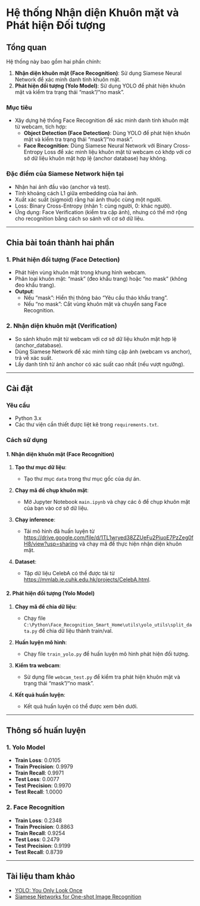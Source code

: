 # Hệ thống Nhận diện Khuôn mặt và Phát hiện Đối tượng

## Tổng quan

Hệ thống này bao gồm hai phần chính:
1. **Nhận diện khuôn mặt (Face Recognition)**: Sử dụng Siamese Neural Network để xác minh danh tính khuôn mặt.
2. **Phát hiện đối tượng (Yolo Model)**: Sử dụng YOLO để phát hiện khuôn mặt và kiểm tra trạng thái “mask”/“no mask”.

### Mục tiêu
- Xây dựng hệ thống Face Recognition để xác minh danh tính khuôn mặt từ webcam, tích hợp:
    - **Object Detection (Face Detection)**: Dùng YOLO để phát hiện khuôn mặt và kiểm tra trạng thái “mask”/“no mask”.
    - **Face Recognition**: Dùng Siamese Neural Network với Binary Cross-Entropy Loss để xác minh liệu khuôn mặt từ webcam có khớp với cơ sở dữ liệu khuôn mặt hợp lệ (anchor database) hay không.

### Đặc điểm của Siamese Network hiện tại
- Nhận hai ảnh đầu vào (anchor và test).
- Tính khoảng cách L1 giữa embedding của hai ảnh.
- Xuất xác suất (sigmoid) rằng hai ảnh thuộc cùng một người.
- Loss: Binary Cross-Entropy (nhãn 1: cùng người, 0: khác người).
- Ứng dụng: Face Verification (kiểm tra cặp ảnh), nhưng có thể mở rộng cho recognition bằng cách so sánh với cơ sở dữ liệu.

---

## Chia bài toán thành hai phần

### 1. Phát hiện đối tượng (Face Detection)
- Phát hiện vùng khuôn mặt trong khung hình webcam.
- Phân loại khuôn mặt: “mask” (đeo khẩu trang) hoặc “no mask” (không đeo khẩu trang).
- **Output**:
    - Nếu “mask”: Hiển thị thông báo “Yêu cầu tháo khẩu trang”.
    - Nếu “no mask”: Cắt vùng khuôn mặt và chuyển sang Face Recognition.

### 2. Nhận diện khuôn mặt (Verification)
- So sánh khuôn mặt từ webcam với cơ sở dữ liệu khuôn mặt hợp lệ (anchor_database).
- Dùng Siamese Network để xác minh từng cặp ảnh (webcam vs anchor), trả về xác suất.
- Lấy danh tính từ ảnh anchor có xác suất cao nhất (nếu vượt ngưỡng).

---

## Cài đặt

### Yêu cầu
- Python 3.x
- Các thư viện cần thiết được liệt kê trong `requirements.txt`.

### Cách sử dụng

#### 1. Nhận diện khuôn mặt (Face Recognition)

1. **Tạo thư mục dữ liệu**:
   - Tạo thư mục `data` trong thư mục gốc của dự án.

2. **Chạy mã để chụp khuôn mặt**:
   - Mở Jupyter Notebook `main.ipynb` và chạy các ô để chụp khuôn mặt của bạn vào cơ sở dữ liệu.

3. **Chạy inference**:
   - Tải mô hình đã huấn luyện từ https://drive.google.com/file/d/1TL1wryed38ZZUeFu2PiuoE7PzZeg0fH8/view?usp=sharing và chạy mã để thực hiện nhận diện khuôn mặt.

4. **Dataset**:
   - Tập dữ liệu CelebA có thể được tải từ https://mmlab.ie.cuhk.edu.hk/projects/CelebA.html.

#### 2. Phát hiện đối tượng (Yolo Model)

1. **Chạy mã để chia dữ liệu**:
   - Chạy file `C:\Python\Face_Recognition_Smart_Home\utils\yolo_utils\split_data.py` để chia dữ liệu thành train/val.

2. **Huấn luyện mô hình**:
   - Chạy file `train_yolo.py` để huấn luyện mô hình phát hiện đối tượng.

3. **Kiểm tra webcam**:
   - Sử dụng file `webcam_test.py` để kiểm tra phát hiện khuôn mặt và trạng thái “mask”/“no mask”.

4. **Kết quả huấn luyện**:
   - Kết quả huấn luyện có thể được xem bên dưới.

---

## Thông số huấn luyện

### 1. Yolo Model
- **Train Loss**: 0.0105
- **Train Precision**: 0.9979
- **Train Recall**: 0.9971
- **Test Loss**: 0.0077
- **Test Precision**: 0.9970
- **Test Recall**: 1.0000

### 2. Face Recognition
- **Train Loss**: 0.2348
- **Train Precision**: 0.8863
- **Train Recall**: 0.9254
- **Test Loss**: 0.2479
- **Test Precision**: 0.9199
- **Test Recall**: 0.8739

---

## Tài liệu tham khảo

- [YOLO: You Only Look Once](https://pjreddie.com/darknet/yolo/)
- [Siamese Networks for One-shot Image Recognition](https://www.cs.cmu.edu/~rsalakhu/papers/oneshot1.pdf)
